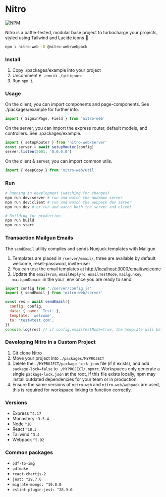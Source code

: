 # Nitro

[![NPM](https://img.shields.io/npm/v/nitro-web.svg)](https://www.npmjs.com/package/nitro-web)

Nitro is a battle-tested, modular base project to turbocharge your projects, styled using Tailwind and Lucide icons 🚀

```bash
npm i nitro-web -D @nitro-web/webpack
```

### Install

1. Copy ./packages/example into your project
5. Uncomment `# .env` in `./gitignore`  
5. Run `npm i`

### Usage

On the client, you can import components and page-components. See ./packages/example for further info.

```javascript
import { SigninPage, Field } from 'nitro-web'
```

On the server, you can import the express router, default models, and controllers. See ./packages/example.

```javascript
import { setupRouter } from 'nitro-web/server'
const server = await setupRouter(config)
server.listen(3001, '0.0.0.0')
```

On the client & server, you can import common utils.

```javascript
import { deepCopy } from 'nitro-web/util'
```

### Run

```bash
# Running in development (watching for changes)
npm run dev:server # run and watch the nodemon server
npm run dev:client # run and watch the webpack dev server
npm run dev # or run and watch both the server and client

# Building for production
npm run build
npm run start
```

### Transaction Mailgun Emails

The `sendEmail` utility compiles and sends Nunjuck templates with Mailgun.

1. Templates are placed in `/server/email/`, three are available by default: welcome, reset-password, invite-user
2. You can test the email templates at [http://localhost:3000/email/welcome](http://localhost:3000/email/welcome)
3. Update the `emailFrom`, `emailReplyTo`, `emailTestMode`, `mailgunKey`, `mailgunDomain` in the your .env once you are ready to send

```js
import config from './server/config.js'
import { sendEmail } from 'nitro-web/server'

const res = await sendEmail({
  config: config,
  data: { name: 'Test' },
  template: 'welcome',
  to: 'test@test.com',
})
console.log(res) // if config.emailTestMode=true, the template will be returned 
```

### Developing Nitro in a Custom Project

1. Git clone Nitro
1. Move your project into `./packages/MYPROJECT`
2. Delete the `./MYPROJECT/package-lock.json` file (if it exists), and add `package-lock=false` to `./MYPROJECT/.npmrc`. Workspaces only generate a single `package-lock.json` at the root, if this file exists locally, npm may install outdated dependencies for your team or in production.
3. Ensure the same versions of `nitro-web` and `nitro-web/webpack` are used, this is required for workspace linking to function correctly.

### Versions

- Express `^4.17`
- Monastery `~3.5.4`
- Node `^18`
- React `^18.3`
- Tailwind `^3.4`
- Webpack `^5.92`

### Common packages

- `pdf-to-img`
- `pdfmake`
- `react-chartjs-2`
- `jest: ^29.7.0`
- `migrate-mongo: ^10.0.0`
- `eslint-plugin-jest: ^28.9.0`
